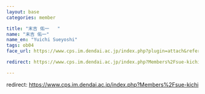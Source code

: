 ```yaml
---
layout: base
categories: member

title: "末吉 佑一	"
name: "末吉 佑一"
name_en: "Yuichi Sueyoshi"
tags: ob04
face_url: https://www.cps.im.dendai.ac.jp/index.php?plugin=attach&refer=Members&openfile=sue-kichi.png

redirect: https://www.cps.im.dendai.ac.jp/index.php?Members%2Fsue-kichi

---
```


redirect: https://www.cps.im.dendai.ac.jp/index.php?Members%2Fsue-kichi
